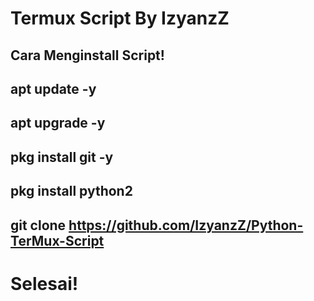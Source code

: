 # Termux Script By IzyanzZ
Cara Menginstall Script!
-
apt update -y
-
apt upgrade -y
-
pkg install git -y
-
pkg install python2
-
git clone https://github.com/IzyanzZ/Python-TerMux-Script
-
# Selesai!

